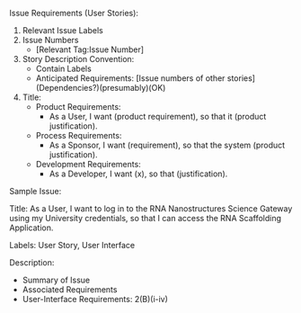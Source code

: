 Issue Requirements (User Stories):
1. Relevant Issue Labels
2. Issue Numbers
	- [Relevant Tag:Issue Number]
3. Story Description Convention:
	- Contain Labels
	- Anticipated Requirements: [Issue numbers of other stories] (Dependencies?)(presumably)(OK)
4. Title:
	- Product Requirements:
		- As a User, I want (product requirement), so that it (product justification).
	- Process Requirements:
		- As a Sponsor, I want (requirement), so that the system (product justification).
	- Development Requirements:
		- As a Developer, I want (x), so that (justification).

Sample Issue:


Title:
As a User, I want to log in to the RNA Nanostructures Science Gateway using my University credentials, so that I can access the RNA Scaffolding Application.

Labels:
User Story, User Interface

Description:
-   Summary of Issue 
-   Associated Requirements
-   User-Interface Requirements: 2(B)(i-iv)
